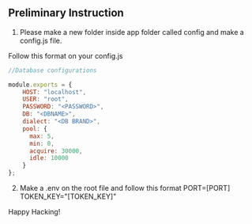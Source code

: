 ## Preliminary Instruction

1. Please make a new folder inside app folder called config and make a config.js file.

Follow this format on your config.js

```javascript 
//Database configurations

module.exports = {
    HOST: "localhost",
    USER: "root",
    PASSWORD: "<PASSWORD>",
    DB: "<DBNAME>",
    dialect: "<DB BRAND>",
    pool: {
      max: 5,
      min: 0,
      acquire: 30000,
      idle: 10000
    }
};
```

2. Make a .env on the root file and follow this format
PORT=[PORT]
TOKEN_KEY="[TOKEN_KEY]"

Happy Hacking!